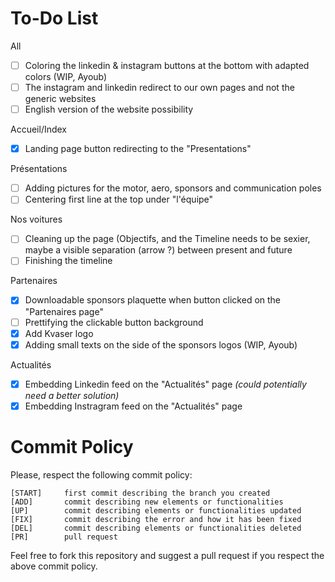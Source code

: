 # To-Do List
All
- [ ] Coloring the linkedin & instagram buttons at the bottom with adapted colors (WIP, Ayoub)
- [ ] The instagram and linkedin redirect to our own pages and not the generic websites
- [ ] English version of the website possibility
      
Accueil/Index
- [X] Landing page button redirecting to the "Presentations"
      
Présentations
- [ ] Adding pictures for the motor, aero, sponsors and communication poles
- [ ] Centering first line at the top under "l'équipe"

Nos voitures
- [ ] Cleaning up the page (Objectifs, and the Timeline needs to be sexier, maybe a visible separation (arrow ?) between present and future
- [ ] Finishing the timeline

Partenaires
- [X] Downloadable sponsors plaquette when button clicked on the "Partenaires page"
- [ ] Prettifying the clickable button background
- [X] Add Kvaser logo
- [X] Adding small texts on the side of the sponsors logos (WIP, Ayoub)

Actualités
- [X] Embedding Linkedin feed on the "Actualités" page *(could potentially need a better solution)*
- [X] Embedding Instragram feed on the "Actualités" page

# Commit Policy
Please, respect the following commit policy:
```
[START]     first commit describing the branch you created
[ADD]       commit describing new elements or functionalities
[UP]        commit describing elements or functionalities updated
[FIX]       commit describing the error and how it has been fixed
[DEL]       commit describing elements or functionalities deleted
[PR]        pull request
```

Feel free to fork this repository and suggest a pull request if you respect the above commit policy.
